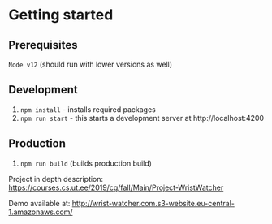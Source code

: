 # Getting started

## Prerequisites

`Node v12` (should run with lower versions as well)

## Development
1. `npm install` - installs required packages
2. `npm run start` - this starts a development server at http://localhost:4200

## Production
1. `npm run build` (builds production build)


Project in depth description: https://courses.cs.ut.ee/2019/cg/fall/Main/Project-WristWatcher

Demo available at: http://wrist-watcher.com.s3-website.eu-central-1.amazonaws.com/
